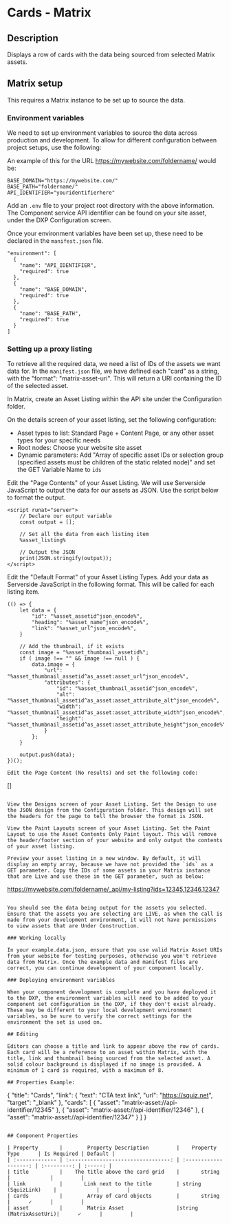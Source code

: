 # Cards - Matrix

## Description

Displays a row of cards with the data being sourced from selected Matrix assets.

## Matrix setup

This requires a Matrix instance to be set up to source the data.

### Environment variables

We need to set up environment variables to source the data across production and development. To allow for different configuration between project setups, use the following:

An example of this for the URL https://mywebsite.com/foldername/ would be:

```
BASE_DOMAIN="https://mywebsite.com/"
BASE_PATH="foldername/"
API_IDENTIFIER="youridentifierhere"
```

Add an `.env` file to your project root directory with the above information. The Component service API identifier can be found on your site asset, under the DXP Configuration screen.

Once your environment variables have been set up, these need to be declared in the `manifest.json` file.

```
"environment": [
  {
    "name": "API_IDENTIFIER",
    "required": true
  },
  {
    "name": "BASE_DOMAIN",
    "required": true
  },
  {
    "name": "BASE_PATH",
    "required": true
  }
]
```

### Setting up a proxy listing

To retrieve all the required data, we need a list of IDs of the assets we want data for. In the `manifest.json` file, we have defined each "card" as a string, with the "format": "matrix-asset-uri". This will return a URI containing the ID of the selected asset.

In Matrix, create an Asset Listing within the API site under the Configuration folder.

On the details screen of your asset listing, set the following configuration:

- Asset types to list: Standard Page + Content Page, or any other asset types for your specific needs
- Root nodes: Choose your website site asset
- Dynamic parameters: Add "Array of specific asset IDs or selection group (specified assets must be children of the static related node)" and set the GET Variable Name to `ids`

Edit the "Page Contents" of your Asset Listing. We will use Serverside JavaScript to output the data for our assets as JSON. Use the script below to format the output.

```
<script runat="server">
    // Declare our output variable
    const output = [];

    // Set all the data from each listing item
    %asset_listing%

    // Output the JSON
    print(JSON.stringify(output));
</script>
```

Edit the "Default Format" of your Asset Listing Types. Add your data as Serverside JavaScript in the following format. This will be called for each listing item.

```
(() => {
    let data = {
        "id": "%asset_assetid^json_encode%",
        "heading": "%asset_name^json_encode%",
        "link": "%asset_url^json_encode%",
    }

    // Add the thumbnail, if it exists
    const image = "%asset_thumbnail_assetid%";
    if ( image !== "" && image !== null ) {
        data.image = {
            "url": "%asset_thumbnail_assetid^as_asset:asset_url^json_encode%",
            "attributes": {
                "id": "%asset_thumbnail_assetid^json_encode%",
                "alt": "%asset_thumbnail_assetid^as_asset:asset_attribute_alt^json_encode%",
                "width": "%asset_thumbnail_assetid^as_asset:asset_attribute_width^json_encode%",
                "height": "%asset_thumbnail_assetid^as_asset:asset_attribute_height^json_encode%"
            }
        };
    }

    output.push(data);
})();

Edit the Page Content (No results) and set the following code:
```

[]

```

View the Designs screen of your Asset Listing. Set the Design to use the JSON design from the Configuration folder. This design will set the headers for the page to tell the browser the format is JSON.

View the Paint Layouts screen of your Asset Listing. Set the Paint Layout to use the Asset Contents Only Paint layout. This will remove the header/footer section of your website and only output the contents of your asset listing.

Preview your asset listing in a new window. By default, it will display an empty array, because we have not provided the `ids` as a GET parameter. Copy the IDs of some assets in your Matrix instance that are Live and use these in the GET parameter, such as below:
```

https://mywebsite.com/foldername/_api/my-listing?ids=12345,12346,12347

```

You should see the data being output for the assets you selected. Ensure that the assets you are selecting are LIVE, as when the call is made from your development environment, it will not have permissions to view assets that are Under Construction.

### Working locally

In your example.data.json, ensure that you use valid Matrix Asset URIs from your website for testing purposes, otherwise you won't retrieve data from Matrix. Once the example data and manifest files are correct, you can continue development of your component locally.

### Deploying environment variables

When your component development is complete and you have deployed it to the DXP, the environment variables will need to be added to your component set configuration in the DXP, if they don't exist already. These may be different to your local development environment variables, so be sure to verify the correct settings for the environment the set is used on.

## Editing

Editors can choose a title and link to appear above the row of cards. Each card will be a reference to an asset within Matrix, with the title, link and thumbnail being sourced from the selected asset. A solid colour background is displayed if no image is provided. A minimum of 1 card is required, with a maximum of 8.

## Properties Example:

```

{
"title": "Cards",
"link": {
"text": "CTA text link",
"url": "https://squiz.net",
"target": "\_blank"
},
"cards": [
{
"asset": "matrix-asset://api-identifier/12345"
},
{
"asset": "matrix-asset://api-identifier/12346"
},
{
"asset": "matrix-asset://api-identifier/12347"
}
]
}

```

## Component Properties

| Property       |        Property Description         |    Property Type      | Is Required | Default |
| :------------- | :---------------------------------: | :-------------------: | :---------: | :-----: |
| title          |    The title above the card grid    |       string          |             |         |
| link           |       Link next to the title        | string (SquizLink)    |             |         |
| cards          |        Array of card objects        |       string          |      ✓      |         |
| asset          |        Matrix Asset                 |string (MatrixAssetUri)|      ✓      |         |
```
